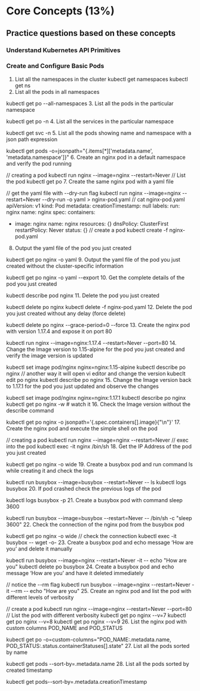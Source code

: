 # Core Concepts (13%)
## Practice questions based on these concepts

### Understand Kubernetes API Primitives
### Create and Configure Basic Pods

1. List all the namespaces in the cluster
kubectl get namespaces
kubectl get ns
2. List all the pods in all namespaces

kubectl get po --all-namespaces
3. List all the pods in the particular namespace

kubectl get po -n <namespace name>
4. List all the services in the particular namespace

kubectl get svc -n <namespace name>
5. List all the pods showing name and namespace with a json path expression

kubectl get pods -o=jsonpath="{.items[*]['metadata.name', 'metadata.namespace']}"
6. Create an nginx pod in a default namespace and verify the pod running

// creating a pod
kubectl run nginx --image=nginx --restart=Never
// List the pod
kubectl get po
7. Create the same nginx pod with a yaml file

// get the yaml file with --dry-run flag
kubectl run nginx --image=nginx --restart=Never --dry-run -o yaml > nginx-pod.yaml
// cat nginx-pod.yaml
apiVersion: v1
kind: Pod
metadata:
  creationTimestamp: null
  labels:
    run: nginx
  name: nginx
spec:
  containers:
  - image: nginx
    name: nginx
    resources: {}
  dnsPolicy: ClusterFirst
  restartPolicy: Never
status: {}
// create a pod 
kubectl create -f nginx-pod.yaml
8. Output the yaml file of the pod you just created

kubectl get po nginx -o yaml
9. Output the yaml file of the pod you just created without the cluster-specific information

kubectl get po nginx -o yaml --export
10. Get the complete details of the pod you just created

kubectl describe pod nginx
11. Delete the pod you just created

kubectl delete po nginx
kubectl delete -f nginx-pod.yaml
12. Delete the pod you just created without any delay (force delete)

kubectl delete po nginx --grace-period=0 --force
13. Create the nginx pod with version 1.17.4 and expose it on port 80

kubectl run nginx --image=nginx:1.17.4 --restart=Never --port=80
14. Change the Image version to 1.15-alpine for the pod you just created and verify the image version is updated

kubectl set image pod/nginx nginx=nginx:1.15-alpine
kubectl describe po nginx
// another way it will open vi editor and change the version
kubeclt edit po nginx
kubectl describe po nginx
15. Change the Image version back to 1.17.1 for the pod you just updated and observe the changes

kubectl set image pod/nginx nginx=nginx:1.17.1
kubectl describe po nginx
kubectl get po nginx -w # watch it
16. Check the Image version without the describe command

kubectl get po nginx -o jsonpath='{.spec.containers[].image}{"\n"}'
17. Create the nginx pod and execute the simple shell on the pod

// creating a pod
kubectl run nginx --image=nginx --restart=Never
// exec into the pod
kubectl exec -it nginx /bin/sh
18. Get the IP Address of the pod you just created

kubectl get po nginx -o wide
19. Create a busybox pod and run command ls while creating it and check the logs

kubectl run busybox --image=busybox --restart=Never -- ls
kubectl logs busybox
20. If pod crashed check the previous logs of the pod

kubectl logs busybox -p
21. Create a busybox pod with command sleep 3600

kubectl run busybox --image=busybox --restart=Never -- /bin/sh -c "sleep 3600"
22. Check the connection of the nginx pod from the busybox pod

kubectl get po nginx -o wide
// check the connection
kubectl exec -it busybox -- wget -o- <IP Address>
23. Create a busybox pod and echo message ‘How are you’ and delete it manually

kubectl run busybox --image=nginx --restart=Never -it -- echo "How are you"
kubectl delete po busybox
24. Create a busybox pod and echo message ‘How are you’ and have it deleted immediately

// notice the --rm flag
kubectl run busybox --image=nginx --restart=Never -it --rm -- echo "How are you"
25. Create an nginx pod and list the pod with different levels of verbosity

// create a pod
kubectl run nginx --image=nginx --restart=Never --port=80
// List the pod with different verbosity
kubectl get po nginx --v=7
kubectl get po nginx --v=8
kubectl get po nginx --v=9
26. List the nginx pod with custom columns POD_NAME and POD_STATUS

kubectl get po -o=custom-columns="POD_NAME:.metadata.name, POD_STATUS:.status.containerStatuses[].state"
27. List all the pods sorted by name

kubectl get pods --sort-by=.metadata.name
28. List all the pods sorted by created timestamp

kubectl get pods--sort-by=.metadata.creationTimestamp
